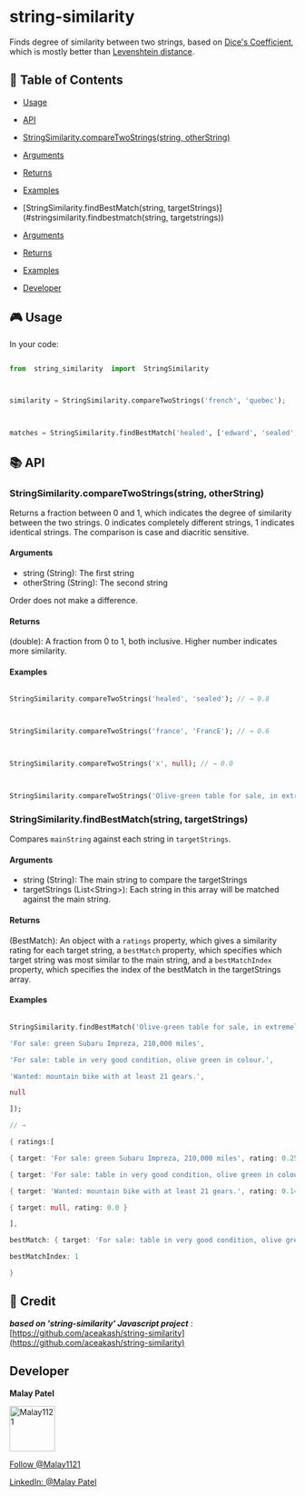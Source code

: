# string-similarity

Finds degree of similarity between two strings, based on [Dice's Coefficient](https://en.wikipedia.org/wiki/S%C3%B8rensen%E2%80%93Dice_coefficient), which is mostly better than [Levenshtein distance](https://en.wikipedia.org/wiki/Levenshtein_distance).

## 📄 Table of Contents

- [Usage](#🎮usage)

- [API](#📚api)

- [StringSimilarity.compareTwoStrings(string, otherString)](<#stringsimilarity.comparetwostrings(string,-otherstring)>)

- [Arguments](#arguments)

- [Returns](#returns)

- [Examples](#examples)

- [StringSimilarity.findBestMatch(string, targetStrings)](#stringsimilarity.findbestmatch(string, targetstrings))

- [Arguments](#arguments-1)

- [Returns](#returns-1)

- [Examples](#examples-1)

- [Developer](#developer)

## 🎮 Usage

In your code:

```python

from  string_similarity  import  StringSimilarity



similarity = StringSimilarity.compareTwoStrings('french', 'quebec');



matches = StringSimilarity.findBestMatch('healed', ['edward', 'sealed', 'theatre']);

```

## 📚 API

### StringSimilarity.compareTwoStrings(string, otherString)

Returns a fraction between 0 and 1, which indicates the degree of similarity between the two strings. 0 indicates completely different strings, 1 indicates identical strings. The comparison is case and diacritic sensitive.

#### Arguments

- string (String): The first string
- otherString (String): The second string

Order does not make a difference.

#### Returns

(double): A fraction from 0 to 1, both inclusive. Higher number indicates more similarity.

#### Examples

```dart

StringSimilarity.compareTwoStrings('healed', 'sealed'); // → 0.8



StringSimilarity.compareTwoStrings('france', 'FrancE'); // → 0.6



StringSimilarity.compareTwoStrings('x', null); // → 0.0



StringSimilarity.compareTwoStrings('Olive-green table for sale, in extremely good condition.', 'For sale: table in very good condition, olive green in colour.'); // → 0.6060606060606061

```

### StringSimilarity.findBestMatch(string, targetStrings)

Compares `mainString` against each string in `targetStrings`.

#### Arguments

- string (String): The main string to compare the targetStrings
- targetStrings (List\<String\>): Each string in this array will be matched against the main string.

#### Returns

(BestMatch): An object with a `ratings` property, which gives a similarity rating for each target string, a `bestMatch` property, which specifies which target string was most similar to the main string, and a `bestMatchIndex` property, which specifies the index of the bestMatch in the targetStrings array.

#### Examples

```dart

StringSimilarity.findBestMatch('Olive-green table for sale, in extremely good condition.', [

'For sale: green Subaru Impreza, 210,000 miles',

'For sale: table in very good condition, olive green in colour.',

'Wanted: mountain bike with at least 21 gears.',

null

]);

// →

{ ratings:[

{ target: 'For sale: green Subaru Impreza, 210,000 miles', rating: 0.2558139534883721 },

{ target: 'For sale: table in very good condition, olive green in colour.', rating: 0.6060606060606061 },

{ target: 'Wanted: mountain bike with at least 21 gears.', rating: 0.1411764705882353 },

{ target: null, rating: 0.0 }

],

bestMatch: { target: 'For sale: table in very good condition, olive green in colour.', rating: 0.6060606060606061 },

bestMatchIndex: 1

}

```

## 🔮 Credit

**_based on 'string-similarity' Javascript project_** : [https://github.com/aceakash/string-similarity](https://github.com/aceakash/string-similarity)

## Developer

**Malay Patel**

<a href="https://github.com/Malay1121"><img src="https://avatars.githubusercontent.com/u/56907997?v=3" title="Malay1121" width="80" height="80"></a>

<a class="github-button" href="https://github.com/Malay1121" aria-label="Follow @Malay1121 on GitHub">Follow @Malay1121</a>

<a class="github-button" href="https://www.linkedin.com/malay-patel-dev/" aria-label="LinkedIn: malay-patel-dev">LinkedIn: @Malay Patel</a>
